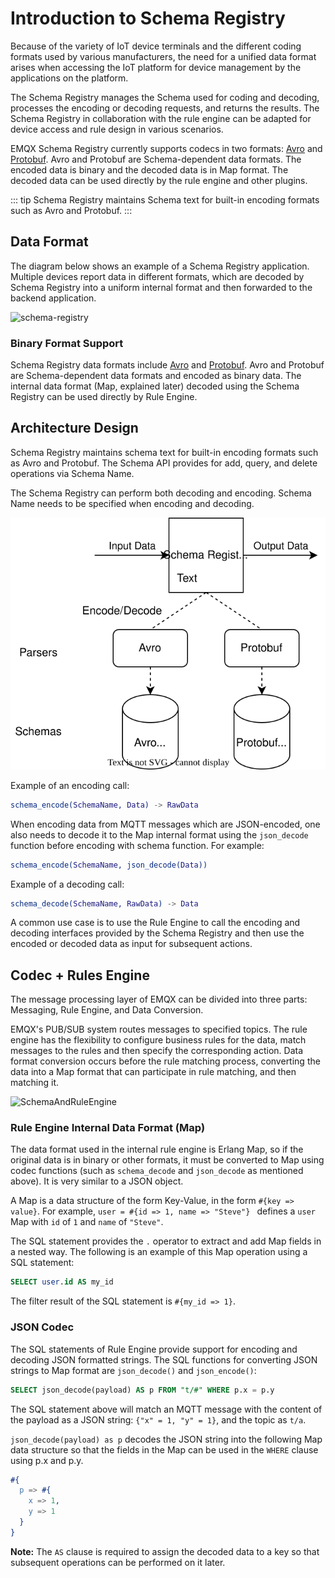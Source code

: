 # Introduction to Schema Registry


Because of the variety of IoT device terminals and the different coding formats used by
various manufacturers, the need for a unified data format arises when accessing the IoT
platform for device management by the applications on the platform.

The Schema Registry manages the Schema used for coding and decoding, processes the
encoding or decoding requests, and returns the results. The Schema Registry in
collaboration with the rule engine can be adapted for device access and rule design in
various scenarios.

EMQX Schema Registry currently supports codecs in two formats:
[Avro](https://avro.apache.org) and
[Protobuf](https://developers.google.com/protocol-buffers/). Avro and Protobuf are
Schema-dependent data formats. The encoded data is binary and the decoded data is in Map
format. The decoded data can be used directly by the rule engine and other plugins.

::: tip
Schema Registry maintains Schema text for built-in encoding formats such as Avro and
Protobuf.
:::

## Data Format

The diagram below shows an example of a Schema Registry application. Multiple devices
report data in different formats, which are decoded by Schema Registry into a uniform
internal format and then forwarded to the backend application.

![schema-registry](./assets/schema-registry.png)


### Binary Format Support

Schema Registry data formats include [Avro](https://avro.apache.org) and
[Protobuf](https://developers.google.com/protocol-buffers/). Avro and Protobuf are
Schema-dependent data formats and encoded as binary data. The internal data format (Map,
explained later) decoded using the Schema Registry can be used directly by Rule Engine.

## Architecture Design

Schema Registry maintains schema text for built-in encoding formats such as Avro and
Protobuf. The Schema API provides for add, query, and delete operations via Schema Name.

The Schema Registry can perform both decoding and encoding.  Schema Name needs to be
specified when encoding and decoding.

![architecture](./assets/schema_registry/schema_registry1.svg)


Example of an encoding call:

```erlang
schema_encode(SchemaName, Data) -> RawData
```

When encoding data from MQTT messages which are JSON-encoded, one also needs to decode it
to the Map internal format using the `json_decode` function before encoding with schema
function.  For example:

```erlang
schema_encode(SchemaName, json_decode(Data))
```

Example of a decoding call:

```erlang
schema_decode(SchemaName, RawData) -> Data
```

A common use case is to use the Rule Engine to call the encoding and decoding interfaces
provided by the Schema Registry and then use the encoded or decoded data as input for
subsequent actions.

## Codec + Rules Engine

The message processing layer of EMQX can be divided into three parts: Messaging, Rule
Engine, and Data Conversion.

EMQX's PUB/SUB system routes messages to specified topics. The rule engine has the
flexibility to configure business rules for the data, match messages to the rules and then
specify the corresponding action. Data format conversion occurs before the rule matching
process, converting the data into a Map format that can participate in rule matching, and
then matching it.

![SchemaAndRuleEngine](./assets/SchemaAndRuleEngine.png)


### Rule Engine Internal Data Format (Map)

The data format used in the internal rule engine is Erlang Map, so if the original data is
in binary or other formats, it must be converted to Map using codec functions (such as
`schema_decode` and `json_decode` as mentioned above).  It is very similar to a JSON
object.

A Map is a data structure of the form Key-Value, in the form `#{key => value}`. For
example, `user = #{id => 1, name => "Steve"} ` defines a `user` Map with `id` of `1` and
`name` of `"Steve"`.

The SQL statement provides the `.` operator to extract and add Map fields in a nested
way. The following is an example of this Map operation using a SQL statement:

```sql
SELECT user.id AS my_id
```

The filter result of the SQL statement is `#{my_id => 1}`.

### JSON Codec

The SQL statements of Rule Engine provide support for encoding and decoding JSON formatted
strings. The SQL functions for converting JSON strings to Map format are `json_decode()`
and `json_encode()`:

```sql
SELECT json_decode(payload) AS p FROM "t/#" WHERE p.x = p.y
```

The SQL statement above will match an MQTT message with the content of the payload as a
JSON string: `{"x" = 1, "y" = 1}`, and the topic as `t/a`.

`json_decode(payload) as p` decodes the JSON string into the following Map data structure
so that the fields in the Map can be used in the `WHERE` clause using p.x and p.y.

```erlang
#{
  p => #{
    x => 1,
    y => 1
  }
}
```

**Note:** The `AS` clause is required to assign the decoded data to a key so that
subsequent operations can be performed on it later.
